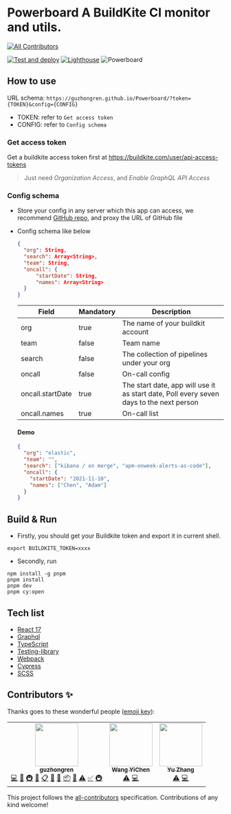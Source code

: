 # **Powerboard** A BuildKite CI monitor and utils.

<!-- ALL-CONTRIBUTORS-BADGE:START - Do not remove or modify this section -->

[![All Contributors](https://img.shields.io/badge/all_contributors-3-orange.svg?style=flat-square)](#contributors-)

<!-- ALL-CONTRIBUTORS-BADGE:END -->

[![Test and deploy](https://github.com/guzhongren/Powerboard/actions/workflows/main.yml/badge.svg)](https://github.com/guzhongren/Powerboard/actions/workflows/main.yml) [![Lighthouse](https://github.com/guzhongren/Powerboard/actions/workflows/Lighthouse.yml/badge.svg)](https://github.com/guzhongren/Powerboard/actions/workflows/Lighthouse.yml)
![Powerboard](./src/assets/Buildkite-dashboard.gif)

## How to use

URL schema: `https://guzhongren.github.io/Powerboard/?token={TOKEN}&config={CONFIG}`

- TOKEN: refer to `Get access token`
- CONFIG: refer to `Config schema`

### Get access token

Get a buildkite access token first at https://buildkite.com/user/api-access-tokens

> Just need _Organization Access_, and _Enable GraphQL API Access_

### Config schema

- Store your config in any server which this app can access, we recommend [GitHub repo](https://github.com/), and proxy the URL of GitHub file
- Config schema like below

  ```json
  {
    "org": String,
    "search": Array<String>,
    "team": String,
    "oncall": {
        "startDate": String,
        "names": Array<String>
    }
  }
  ```

  | Field            | Mandatory | Description                                                                             |
  | ---------------- | --------- | --------------------------------------------------------------------------------------- |
  | org              | true      | The name of your buildkit account                                                       |
  | team             | false     | Team name                                                                               |
  | search           | false     | The collection of pipelines under your org                                              |
  | oncall           | false     | On-call config                                                                          |
  | oncall.startDate | true      | The start date, app will use it as start date, Poll every seven days to the next person |
  | oncall.names     | true      | On-call list                                                                            |

  #### Demo

  ```json
  {
    "org": "elastic",
    "team": "",
    "search": ["kibana / on merge", "apm-onweek-alerts-as-code"],
    "oncall": {
      "startDate": "2021-11-10",
      "names": ["Chen", "Adam"]
    }
  }
  ```

## Build & Run

- Firstly, you should get your Buildkite token and export it in current shell.

```shell
export BUILDKITE_TOKEN=xxxx
```

- Secondly, run

```shell
npm install -g pnpm
pnpm install
pnpm dev
pnpm cy:open
```

## Tech list

- [React 17](https://reactjs.org/)
- [Graphql](https://graphql.org/)
- [TypeScript](https://www.typescriptlang.org/)
- [Testing-library](https://testing-library.com/docs/react-testing-library/intro/)
- [Webpack](https://webpack.js.org/)
- [Cypress](https://www.cypress.io/)
- [SCSS](https://sass-lang.com/)

## Contributors ✨

Thanks goes to these wonderful people ([emoji key](https://allcontributors.org/docs/en/emoji-key)):

<!-- ALL-CONTRIBUTORS-LIST:START - Do not remove or modify this section -->
<!-- prettier-ignore-start -->
<!-- markdownlint-disable -->
<table>
  <tr>
    <td align="center"><a href="https://guzhongren.github.io/"><img src="https://avatars.githubusercontent.com/u/8743692?v=4?s=100" width="100px;" alt=""/><br /><sub><b>guzhongren</b></sub></a><br /><a href="https://github.com/guzhongren/Powerboard/commits?author=guzhongren" title="Code">💻</a> <a href="https://github.com/guzhongren/Powerboard/commits?author=guzhongren" title="Documentation">📖</a> <a href="#infra-guzhongren" title="Infrastructure (Hosting, Build-Tools, etc)">🚇</a> <a href="#design-guzhongren" title="Design">🎨</a> <a href="#eventOrganizing-guzhongren" title="Event Organizing">📋</a> <a href="#ideas-guzhongren" title="Ideas, Planning, & Feedback">🤔</a> <a href="#maintenance-guzhongren" title="Maintenance">🚧</a> <a href="#platform-guzhongren" title="Packaging/porting to new platform">📦</a> <a href="https://github.com/guzhongren/Powerboard/pulls?q=is%3Apr+reviewed-by%3Aguzhongren" title="Reviewed Pull Requests">👀</a> <a href="https://github.com/guzhongren/Powerboard/commits?author=guzhongren" title="Tests">⚠️</a> <a href="#tutorial-guzhongren" title="Tutorials">✅</a> <a href="#infra-guzhongren" title="Infrastructure (Hosting, Build-Tools, etc)">🚇</a></td>
    <td align="center"><a href="https://github.com/davidwangcn9"><img src="https://avatars.githubusercontent.com/u/14356067?v=4?s=100" width="100px;" alt=""/><br /><sub><b>Wang YiChen</b></sub></a><br /><a href="https://github.com/guzhongren/Powerboard/commits?author=davidwangcn9" title="Tests">⚠️</a> <a href="https://github.com/guzhongren/Powerboard/commits?author=davidwangcn9" title="Code">💻</a></td>
    <td align="center"><a href="https://github.com/yuzhang17"><img src="https://avatars.githubusercontent.com/u/16209618?v=4?s=100" width="100px;" alt=""/><br /><sub><b>Yu Zhang</b></sub></a><br /><a href="https://github.com/guzhongren/Powerboard/commits?author=yuzhang17" title="Tests">⚠️</a> <a href="https://github.com/guzhongren/Powerboard/commits?author=yuzhang17" title="Code">💻</a></td>
  </tr>
</table>

<!-- markdownlint-restore -->
<!-- prettier-ignore-end -->

<!-- ALL-CONTRIBUTORS-LIST:END -->

This project follows the [all-contributors](https://github.com/all-contributors/all-contributors) specification. Contributions of any kind welcome!
